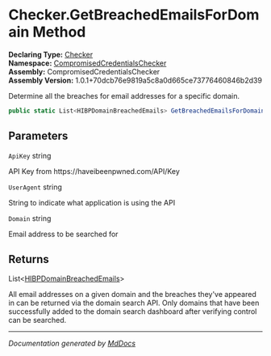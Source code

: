 ﻿<!--  
  <auto-generated>   
    The contents of this file were generated by a tool.  
    Changes to this file may be list if the file is regenerated  
  </auto-generated>   
-->

# Checker.GetBreachedEmailsForDomain Method

**Declaring Type:** [Checker](../index.md)  
**Namespace:** [CompromisedCredentialsChecker](../../index.md)  
**Assembly:** CompromisedCredentialsChecker  
**Assembly Version:** 1.0.1+70dcb76e9819a5c8a0d665ce73776460846b2d39

Determine all the breaches for email addresses for a specific domain.

```csharp
public static List<HIBPDomainBreachedEmails> GetBreachedEmailsForDomain(string ApiKey, string UserAgent, string Domain);
```

## Parameters

`ApiKey`  string

API Key from https:\/\/haveibeenpwned.com\/API\/Key

`UserAgent`  string

String to indicate what application is using the API

`Domain`  string

Email address to be searched for

## Returns

List\<[HIBPDomainBreachedEmails](../../HIBPDomainBreachedEmails/index.md)\>

All email addresses on a given domain and the breaches they've appeared in can be returned via the domain search API. Only domains that have been successfully added to the domain search dashboard after verifying control can be searched. 

___

*Documentation generated by [MdDocs](https://github.com/ap0llo/mddocs)*
